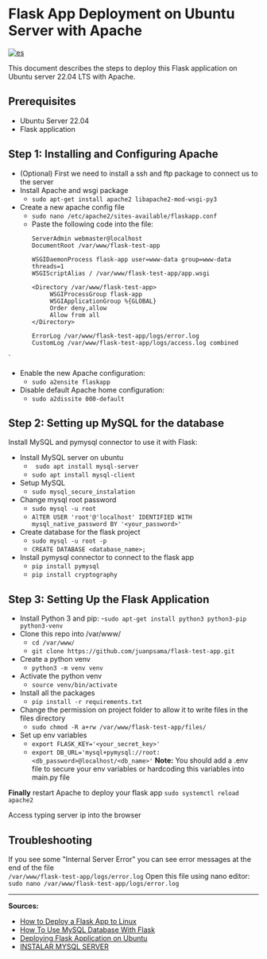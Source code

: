 # Flask App Deployment on Ubuntu Server with Apache
[![es](https://img.shields.io/badge/lang-es-yellow.svg)](https://github.com/juanpsama/flask-test-app/blob/master/README.es.md)

This document describes the steps to deploy this Flask application on Ubuntu server 22.04 LTS with Apache.

## Prerequisites

- Ubuntu Server 22.04
- Flask application

## Step 1: Installing and Configuring Apache
- (Optional) First we need to install a ssh and ftp package to connect us to the server
- Install Apache and wsgi package 
	- `sudo apt-get install apache2 libapache2-mod-wsgi-py3`
- Create a new apache config file
	- `sudo nano /etc/apache2/sites-available/flaskapp.conf `  
	-  Paste the following code into the file: 
		````<VirtualHost *:80>
        ServerAdmin webmaster@localhost
        DocumentRoot /var/www/flask-test-app

        WSGIDaemonProcess flask-app user=www-data group=www-data threads=1
        WSGIScriptAlias / /var/www/flask-test-app/app.wsgi

        <Directory /var/www/flask-test-app>
             WSGIProcessGroup flask-app
             WSGIApplicationGroup %{GLOBAL}
             Order deny,allow
             Allow from all
        </Directory>

        ErrorLog /var/www/flask-test-app/logs/error.log
        CustomLog /var/www/flask-test-app/logs/access.log combined
</VirtualHost>`
- Enable the new Apache configuration:
	- `sudo a2ensite flaskapp` 
- Disable default Apache home configuration:
	- `sudo a2dissite 000-default`

## Step 2: Setting up MySQL for the database
Install MySQL and pymysql connector to use it with Flask:
- Install MySQL server on ubuntu 
	- ` sudo apt install mysql-server`
	- 	`sudo apt install mysql-client`
- Setup MySQL 
	- `sudo mysql_secure_instalation` 
- Change mysql root password
	- `sudo mysql -u root`
	- `AlTER USER 'root'@'localhost' IDENTIFIED WITH mysql_native_password BY '<your_password>'` 
- Create database for the flask project
	- `sudo mysql -u root -p`
	- `CREATE DATABASE <database_name>;`
- Install pymysql connector to connect to the flask app
	- `pip install pymysql`
	- `pip install cryptography`
## Step 3: Setting Up the Flask Application
- Install Python 3 and pip:
	-`sudo apt-get install python3 python3-pip python3-venv` 
- Clone this repo into /var/www/
	- `cd /var/www/`
	- `git clone https://github.com/juanpsama/flask-test-app.git`
- Create a python venv 
	-  `python3 -m venv venv`
- Activate the python venv
	- `source venv/bin/activate` 
- Install all the packages
	- `pip install -r requirements.txt`
- Change the permission on project folder to allow it to write files in the files directory
	- `sudo chmod -R a+rw /var/www/flask-test-app/files/`
- Set up env variables 
	- `export FLASK_KEY='<your_secret_key>'`
	-  `export DB_URL='mysql+pymysql://root:<db_password>@localhost/<db_name>'`
**Note:** You should add a .env file to secure your env variables or hardcoding this variables into main.py file

**Finally** restart Apache to deploy your flask app
`sudo systemctl reload apache2`	

Access typing server ip into the browser
## Troubleshooting
If you see some "Internal Server Error" you can see error messages at the end of the file  
`/var/www/flask-test-app/logs/error.log`
Open this file using nano editor:
`sudo nano /var/www/flask-test-app/logs/error.log`

---
**Sources:** 
- [How to Deploy a Flask App to Linux ](https://www.youtube.com/watch?v=w0QDAg85Oow)
- [How To Use MySQL Database With Flask](https://www.youtube.com/watch?v=w0QDAg85Oow)
- [Deploying Flask Application on Ubuntu](https://tecadmin.net/deploying-flask-application-on-ubuntu-apache-wsgi/)
- [INSTALAR MYSQL SERVER](https://www.youtube.com/watch?v=ACM8UvZqFOY)

